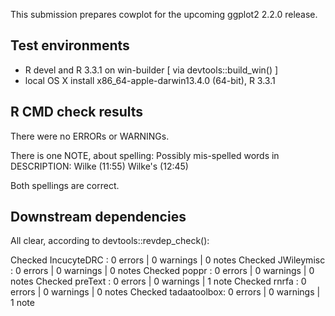 This submission prepares cowplot for the upcoming ggplot2 2.2.0 release.

## Test environments
* R devel and R 3.3.1 on win-builder [ via devtools::build_win() ]
* local OS X install x86_64-apple-darwin13.4.0 (64-bit), R 3.3.1

## R CMD check results
There were no ERRORs or WARNINGs.

There is one NOTE, about spelling:
Possibly mis-spelled words in DESCRIPTION:
  Wilke (11:55)
  Wilke's (12:45)

Both spellings are correct.

## Downstream dependencies
All clear, according to devtools::revdep_check():

Checked IncucyteDRC : 0 errors | 0 warnings | 0 notes
Checked JWileymisc  : 0 errors | 0 warnings | 0 notes
Checked poppr       : 0 errors | 0 warnings | 0 notes
Checked preText     : 0 errors | 0 warnings | 1 note 
Checked rnrfa       : 0 errors | 0 warnings | 0 notes
Checked tadaatoolbox: 0 errors | 0 warnings | 1 note 

